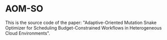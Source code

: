 # AOM-SO
This is the source code of the paper: "Adaptive-Oriented Mutation Snake Optimizer for Scheduling Budget-Constrained Workflows in Heterogeneous Cloud Environments".
